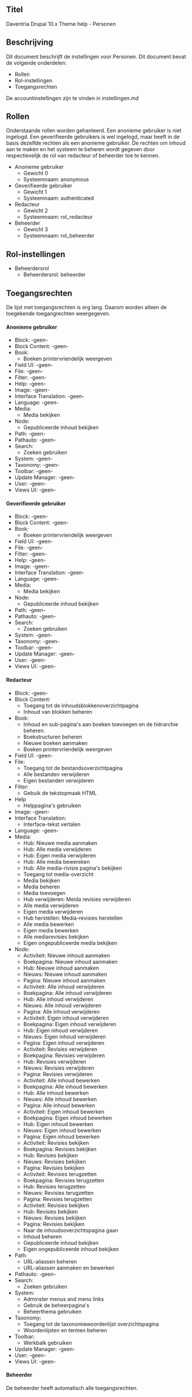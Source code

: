 ## Titel

Daventria Drupal 10.x Theme help - Personen

## Beschrijving

Dit document beschrijft de instellingen voor Personen. Dit document bevat de volgende onderdelen:

- Rollen
- Rol-instellingen
- Toegangsrechten

De accountinstellingen zijn te vinden in instellingen.md

## Rollen

Onderstaande rollen worden gehanteerd. Een anonieme gebruiker is niet ingelogd. Een geverifieerde gebruikers is wel ingelogd, maar heeft in de basis dezelfde rechten als een anonieme gebruiker. De rechten om inhoud aan te maken en het systeem te beheren wordt gegeven door respectievelijk de rol van redacteur of beheerder toe te kennen.

- Anonieme gebruiker
  - Gewicht 0
  - Systeemnaam: anonymous
- Geverifieerde gebruiker
  - Gewicht 1
  - Systeemnaam: authenticated
- Redacteur
  - Gewicht 2
  - Systeemnaam: rol_redacteur
- Beheerder
  - Gewicht 3
  - Systeemnaam: rol_beheerder
 
## Rol-instellingen

- Beheerdersrol
  - Beheerdersrol: beheerder
 
## Toegangsrechten

De lijst met toegangsrechten is erg lang. Daarom worden alleen de toegekende toegangrechten weergegeven.

#### Anonieme gebruiker

- Block: -geen-
- Block Content: -geen-
- Book:
  - Boeken printervriendelijk weergeven
- Field UI: -geen-
- File: -geen-
- Filter: -geen-
- Help: -geen-
- Image: -geen-
- Interface Translation: -geen-
- Language: -geen-
- Media:
  - Media bekijken
- Node:
  - Gepubliceerde inhoud bekijken
- Path: -geen-
- Pathauto: -geen-
- Search:
  - Zoeken gebruiken
- System: -geen-
- Taxonomy: -geen-
- Toolbar: -geen-
- Update Manager: -geen-
- User: -geen-
- Views UI: -geen-

#### Geverifieerde gebruiker

- Block: -geen-
- Block Content: -geen-
- Book:
  - Boeken printervriendelijk weergeven
- Field UI: -geen-
- File: -geen-
- Filter: -geen-
- Help: -geen-
- Image: -geen-
- Interface Translation: -geen-
- Language: -geen-
- Media:
  - Media bekijken
- Node:
  - Gepubliceerde inhoud bekijken
- Path: -geen-
- Pathauto: -geen-
- Search:
  - Zoeken gebruiken
- System: -geen-
- Taxonomy: -geen-
- Toolbar: -geen-
- Update Manager: -geen-
- User: -geen-
- Views UI: -geen-

#### Redacteur

- Block: -geen-
- Block Content:
  - Toegang tot de inhoudsblokkenoverzichtpagina
  - Inhoud van blokken beheren
- Book: 
  - Inhoud en sub-pagina's aan boeken toevoegen en de hiërarchie beheren.
  - Boekstructuren beheren
  - Nieuwe boeken aanmaken
  - Boeken printervriendelijk weergeven
- Field UI: -geen-
- File:
  - Toegang tot de bestandsoverzichtpagina
  - Alle bestanden verwijderen
  - Eigen bestanden verwijderen
- Filter:
  - Gebuik de tekstopmaak HTML
- Help
  - Helppagina's gebruiken
- Image: -geen-
- Interface Translation:
  - Interface-tekst vertalen
- Language: -geen-
- Media:
  - Hub: Nieuwe media aanmaken
  - Hub: Alle media verwijderen
  - Hub: Eigen media verwijderen
  - Hub: Alle media bewereken
  - Hub: Alle media-rivisie pagina's bekijken
  - Toegang tot media-overzicht
  - Media bekijken
  - Media beheren
  - Media toevoegen
  - Hub verwijderen: Meida revisies verwijderen
  - Alle media verwijderen
  - Eigen media verwijderen
  - Hub herstellen: Media-revisies herstellen
  - Alle media bewerken
  - Eigen media bewerken
  - Alle mediarevisies bekijken
  - Eigen ongepubliceerde media bekijken
- Node:
  - Activiteit: Nieuwe inhoud aanmaken
  - Boekpagina: Nieuwe inhoud aanmaken
  - Hub: Nieuwe inhoud aanmaken
  - Nieuws:  Nieuwe inhoud aanmaken
  - Pagina:  Nieuwe inhoud aanmaken
  - Activiteit: Alle inhoud verwijderen
  - Boekpagina: Alle inhoud verwijderen
  - Hub: Alle inhoud verwijderen
  - Nieuws: Alle inhoud verwijderen
  - Pagina: Alle inhoud verwijderen
  - Activiteit: Eigen inhoud verwijderen
  - Boekpagina: Eigen inhoud verwijderen
  - Hub: Eigen inhoud verwijderen
  - Nieuws: Eigen inhoud verwijderen
  - Pagina: Eigen inhoud verwijderen
  - Activiteit: Revisies verwijderen
  - Boekpagina: Revisies verwijderen
  - Hub: Revisies verwijderen
  - Nieuws: Revisies verwijderen
  - Pagina: Revisies verwijderen
  - Activiteit: Alle inhoud bewerken
  - Boekpagina: Alle inhoud bewerken
  - Hub: Alle inhoud bewerken
  - Nieuws: Alle inhoud bewerken
  - Pagina: Alle inhoud bewerken
  - Activiteit: Eigen inhoud bewerken
  - Boekpagina: Eigen inhoud bewerken
  - Hub: Eigen inhoud bewerken
  - Nieuws: Eigen inhoud bewerken
  - Pagina: Eigen inhoud bewerken
  - Activiteit: Revisies bekijken
  - Boekpagina: Revisies bekijken
  - Hub: Revisies bekijken
  - Nieuws: Revisies bekijken
  - Pagina: Revisies bekijken
  - Activiteit: Revisies terugzetten
  - Boekpagina: Revisies terugzetten
  - Hub: Revisies terugzetten
  - Nieuws: Revisies terugzetten
  - Pagina: Revisies terugzetten
  - Activiteit: Revisies bekijken
  - Hub: Revisies bekijken
  - Nieuws: Revisies bekijken
  - Pagina: Revisies bekijken
  - Naar de inhoudsoverzichtspagina gaan
  - Inhoud beheren
  - Gepubliceerde inhoud bekijken
  - Eigen ongepubliceerde inhoud bekijken
- Path:
  - URL-aliassen beheren
  - URL-aliassen aanmaken en bewerken
- Pathauto: -geen-
- Search:
  - Zoeken gebruiken
- System:
  - Adminster menus and menu links
  - Gebruik de beheerpagina's
  - Beheerthema gebruiken
- Taxonomy:
  - Toegang tot de taxonomiewoordenlijst overzichtspagina
  - Woordenlijsten en termen beheren
- Toolbar:
  - Werkbalk gebruiken
- Update Manager: -geen-
- User: -geen-
- Views UI: -geen-

#### Beheerder

De beheerder heeft automatisch alle toegangsrechten.
